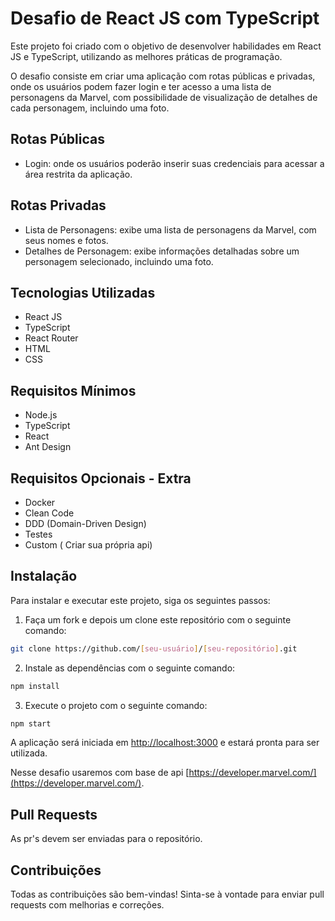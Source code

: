 # Desafio de React JS com TypeScript

Este projeto foi criado com o objetivo de desenvolver habilidades em React JS e TypeScript, utilizando as melhores práticas de programação.

O desafio consiste em criar uma aplicação com rotas públicas e privadas, onde os usuários podem fazer login e ter acesso a uma lista de personagens da Marvel, com possibilidade de visualização de detalhes de cada personagem, incluindo uma foto.

## Rotas Públicas

- Login: onde os usuários poderão inserir suas credenciais para acessar a área restrita da aplicação.

## Rotas Privadas

- Lista de Personagens: exibe uma lista de personagens da Marvel, com seus nomes e fotos.
- Detalhes de Personagem: exibe informações detalhadas sobre um personagem selecionado, incluindo uma foto.

## Tecnologias Utilizadas

- React JS
- TypeScript
- React Router
- HTML
- CSS

## Requisitos Mínimos

- Node.js
- TypeScript
- React
- Ant Design


## Requisitos Opcionais - Extra

- Docker
- Clean Code
- DDD (Domain-Driven Design)
- Testes
- Custom ( Criar sua própria api)

## Instalação

Para instalar e executar este projeto, siga os seguintes passos:

1. Faça um fork e depois um clone este repositório com o seguinte comando:

```bash
git clone https://github.com/[seu-usuário]/[seu-repositório].git
```


2. Instale as dependências com o seguinte comando:

```bash
npm install
```

3. Execute o projeto com o seguinte comando:

```bash
npm start
```


A aplicação será iniciada em [http://localhost:3000](http://localhost:3000) e estará pronta para ser utilizada.


Nesse desafio usaremos com base de api [https://developer.marvel.com/](https://developer.marvel.com/).

## Pull Requests

As pr's devem ser enviadas para o repositório.

## Contribuições

Todas as contribuições são bem-vindas! Sinta-se à vontade para enviar pull requests com melhorias e correções.
